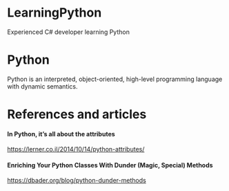 # LearningPython

Experienced C# developer learning Python

# Python

Python is an interpreted, object-oriented, high-level programming language with dynamic semantics.

# References and articles

#### In Python, it’s all about the attributes

https://lerner.co.il/2014/10/14/python-attributes/

#### Enriching Your Python Classes With Dunder (Magic, Special) Methods

https://dbader.org/blog/python-dunder-methods
